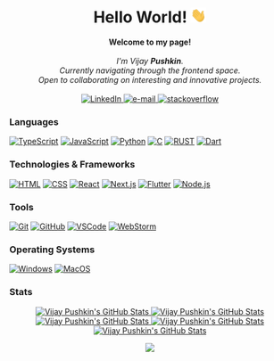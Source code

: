 <h1 align="center">
  Hello World! <img src="./assets/images/hand-wave.gif" width="28px" alt="👋" />
</h1>

<p align="center">
  <b>Welcome to my page!</b><br /><br />
  <i>
    I'm Vijay <strong>Pushkin</strong>.
    <br />
    Currently navigating through the frontend space.
    <br />
    Open to collaborating on interesting and innovative projects.
   <br />
  </i>
  <br />
    <a href="https://www.linkedin.com/in/vijaypushkin">
        <img src="https://img.shields.io/badge/LinkedIn-blue?style=flat-square&logo=linkedin" alt="LinkedIn" />
    </a>
    <a href="mailto:mail@vijaypushkin.me">
        <img src="https://img.shields.io/badge/Email-blue?style=flat-square&logo=gmail&logoColor=white" alt="e-mail" />
    </a>
    <a href="https://stackoverflow.com/users/9399978/pushkin">
        <img src="https://img.shields.io/badge/stackoverflow-blue?style=flat-square&logo=stackoverflow" alt="stackoverflow" />
    </a>
</p>

### Languages

[![TypeScript](https://img.shields.io/badge/typescript-black?style=for-the-badge&logo=typescript)](https://github.com/vijaypushkin)
[![JavaScript](https://img.shields.io/badge/javascript-black?style=for-the-badge&logo=javascript)](https://github.com/vijaypushkin)
[![Python](https://img.shields.io/badge/python-black?style=for-the-badge&logo=python)](https://github.com/vijaypushkin)
[![C](https://img.shields.io/badge/c-black?style=for-the-badge&logo=c)](https://github.com/vijaypushkin)
[![RUST](https://img.shields.io/badge/rust-black?style=for-the-badge&logo=rust)](https://github.com/vijaypushkin)
[![Dart](https://img.shields.io/badge/dart-black?style=for-the-badge&logo=dart)](https://github.com/vijaypushkin)


### Technologies & Frameworks
    
[![HTML](https://img.shields.io/badge/html-black?style=for-the-badge&logo=html5)](https://github.com/vijaypushkin)
[![CSS](https://img.shields.io/badge/css-black?style=for-the-badge&logo=css3)](https://github.com/vijaypushkin)
[![React](https://img.shields.io/badge/react-black?style=for-the-badge&logo=react)](https://github.com/vijaypushkin)
[![Next.js](https://img.shields.io/badge/next.js-black?style=for-the-badge&logo=next.js)](https://github.com/vijaypushkin)
[![Flutter](https://img.shields.io/badge/flutter-black?style=for-the-badge&logo=flutter)](https://github.com/vijaypushkin)
[![Node.js](https://img.shields.io/badge/node.js-black?style=for-the-badge&logo=node.js)](https://github.com/vijaypushkin)


### Tools

[![Git](https://img.shields.io/badge/git-black?style=for-the-badge&logo=git)](https://github.com/vijaypushkin)
[![GitHub](https://img.shields.io/badge/github-black?style=for-the-badge&logo=github)](https://github.com/vijaypushkin)
[![VSCode](https://img.shields.io/badge/vscode-black?style=for-the-badge&logo=visual-studio-code)](https://github.com/vijaypushkin)
[![WebStorm](https://img.shields.io/badge/webstorm-black?style=for-the-badge&logo=webstorm)](https://github.com/vijaypushkin)

### Operating Systems

[![Windows](https://img.shields.io/badge/windows-black?style=for-the-badge&logo=windows)](https://github.com/vijaypushkin)
[![MacOS](https://img.shields.io/badge/macos-black?style=for-the-badge&logo=apple)](https://github.com/vijaypushkin)

### Stats


<p align="center">
  <a href="https://github.com/vijaypushkin">
    <img 
      src="http://github-profile-summary-cards.vercel.app/api/cards/profile-details?username=vijaypushkin&theme=github_dark" 
      alt="Vijay Pushkin's GitHub Stats"
    />
  </a>

  <a href="https://github.com/vijaypushkin">
    <img 
      src="http://github-profile-summary-cards.vercel.app/api/cards/repos-per-language?username=vijaypushkin&theme=github_dark" 
      alt="Vijay Pushkin's GitHub Stats"
    />
  </a>

  <a href="https://github.com/vijaypushkin">
    <img 
      src="http://github-profile-summary-cards.vercel.app/api/cards/most-commit-language?username=vijaypushkin&theme=github_dark" 
      alt="Vijay Pushkin's GitHub Stats"
    />
  </a>

  <a href="https://github.com/vijaypushkin">
    <img 
      src="http://github-profile-summary-cards.vercel.app/api/cards/stats?username=vijaypushkin&theme=github_dark" 
      alt="Vijay Pushkin's GitHub Stats"
    />
  </a>

  <a href="https://github.com/vijaypushkin">
    <img 
      src="http://github-profile-summary-cards.vercel.app/api/cards/productive-time?username=vijaypushkin&theme=github_dark&utcOffset=5.5" 
      alt="Vijay Pushkin's GitHub Stats"
    />
  </a>
</p>


<p align="center">
  <a href="https://github.com/vijaypushkin">
    <img src="https://komarev.com/ghpvc/?username=vijaypushkin&color=blue&style=flat)" />
  </a>
</p>

<!--
**vijaypushkin/vijaypushkin** is a ✨ _special_ ✨ repository because its `README.md` (this file) appears on your GitHub profile.

Here are some ideas to get you started:

- 🔭 I’m currently working on ...
- 🌱 I’m currently learning ...
- 👯 I’m looking to collaborate on ...
- 🤔 I’m looking for help with ...
- 💬 Ask me about ...
- 📫 How to reach me: ...
- 😄 Pronouns: ...
- ⚡ Fun fact: ...
-->
